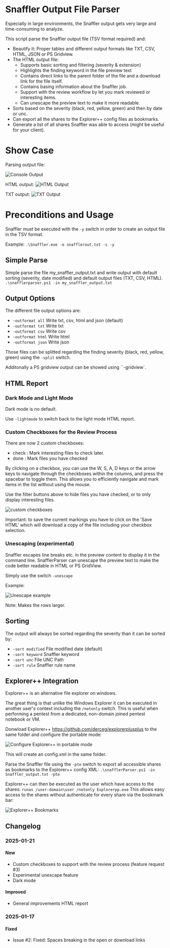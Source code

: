 # Snaffler Output File Parser
Especially in large environments, the Snaffler output gets very large and time-consuming to analyze.

This script parse the Snaffler output file (TSV format required) and:
- Beautify it: Proper tables and different output formats like TXT, CSV, HTML, JSON or PS Gridview.
- The HTML output file:
    - Supports basic sorting and filtering (severity & extension)
    - Highlights the finding keyword in the file preview text
    - Contains direct links to the parent folder of the file and a download link for the file itself.
    - Contains basing information about the Snaffler job.
    - Support with the review workflow by let you mark reviewed or interesting items.
    - Can unescape the preview text to make it more readable.
- Sorts based on the severity (black, red, yellow, green) and then by date or unc.
- Can export all the shares to the Explorer++ config files as bookmarks.
- Generate a list of all shares Snaffler was able to access (might be useful for your client).

# Show Case
Parsing output file:

![Console Output](/images/parser_console.png "Console Output")

HTML output:
![HTML Output](/images/HTML_output.png "HTML Output")

TXT output:
![TXT Output](/images/TXT_output.png "TXT Output")

# Preconditions and Usage
Snaffler must be executed with the `-y` switch in order to create an output file in the TSV format.

Example:
`.\Snaffler.exe -o snafflerout.txt -s -y`

## Simple Parse
Simple parse the file my_snaffler_output.txt and write output with default sorting (severity, date modified) and default output files (TXT, CSV, HTML).
`.\snafflerparser.ps1 -in my_snaffler_output.txt`

## Output Options
The different file output options are:
- `-outformat all` Write txt, csv, html and json (default)
- `-outformat txt` Write txt
- `-outformat csv` Write csv
- `-outformat html` Write html
- `-outformat json` Write json

Those files can be splitted regarding the finding severity (black, red, yellow, green) using the `-split` switch.

Additonally a PS gridview output can be showed using ``-gridview`.

## HTML Report

### Dark Mode and Light Mode
Dark mode is no default.

Use `-lightmode` to switch back to the light mode HTML report.

### Custom Checkboxes for the Review Process
There are now 2 custom checkboxes:
- check : Mark interesting files to check later.
- done  : Mark files you have checked

By clicking on a checkbox, you can use the W, S, A, D keys or the arrow keys to navigate through the checkboxes within the columns, and press the spacebar to toggle them. This allows you to efficiently navigate and mark items in the list without using the mouse.

Use the filter buttons above to hide files you have checked, or to only display interesting files.

![custom checkboxes](/images/custom_checkboxes.gif "Custom checkboxes")

Important: to save the current markings you have to click on the 'Save HTML' which will download a copy of the file including your checkbox selection.

### Unescaping (experimental)
Snaffler escapes line breaks etc. in the preview content to display it in the command line.
SnafflerParser can unescape the preview text to make the code better readable in HTML or PS GridView.

Simply use the switch `-unescape`

Example:

![Unescape example](/images/unescape.png "Unescape example")

Note: Makes the rows larger.

## Sorting
The output will always be sorted regarding the severity than it can be sorted by:
- `-sort modified` File modified date (default)
- `-sort keyword` Snaffler keyword
- `-sort unc` File UNC Path
- `-sort rule` Snaffler rule name

## Explorer++ Integration

Explorer++ is an alternative file explorer on windows.


The great thing is that unlike the Windows Explorer it can be executed in another user's context including the `/netonly` switch. This is useful when performing a pentest from a dedicated, non-domain joined pentest notebook or VM.

Donwload Explorer++ https://github.com/derceg/explorerplusplus to the same folder and configure the portable mode:

![Configure Explorer++ in portable mode](/images/explorerpp_settings.png "Configure portable mode")

This will create an config.xml in the same folder.

Parse the Snaffler file using the `-pte` switch to export all accessible shares as bookmarks to the Explorer++ config XML: `.\snafflerParser.ps1 -in Snaffler_output.txt -pte`

Explorer++ can then be executed as the user which have access to the shares: `runas /user:domain\user /netonly Explorerpp.exe`
This allows easy access to the shares without authenticate for every share via the bookmark bar:

![Explorer++ Bookmarks](/images/explorerpp_bookmarks.png "Explorer++ Bookmarks")


## Changelog

### 2025-01-21

#### New
- Custom checkboxes to support with the review process (feature request #3)
- Experimental unescape feature
- Dark mode

#### Improved
- General improvements HTML report


### 2025-01-17

#### Fixed
- Issue #2: Fixed: Spaces breaking in the open or download links